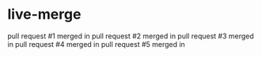 # live-merge
pull request #1 merged in
pull request #2 merged in
pull request #3 merged in
pull request #4 merged in
pull request #5 merged in
